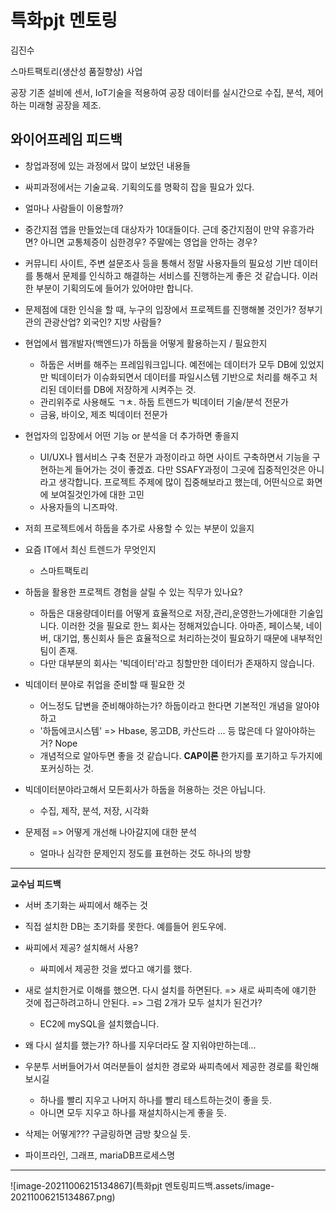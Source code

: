 # 특화pjt 멘토링

김진수

스마트팩토리(생산성 품질향상) 사업

공장 기존 설비에 센서, IoT기술을 적용하여 공장 데이터를 실시간으로 수집, 분석, 제어하는 미래형 공장을 제조.

## 와이어프레임 피드백

- 창업과정에 있는 과정에서 많이 보았던 내용들
- 싸피과정에서는 기술교육. 기획의도를 명확히 잡을 필요가 있다. 

- 얼마나 사람들이 이용할까?
- 중간지점 앱을 만들었는데 대상자가 10대들이다. 근데 중간지점이 만약 유흥가라면? 아니면 교통체증이 심한경우? 주말에는 영업을 안하는 경우?
- 커뮤니티 사이트, 주변 설문조사 등을 통해서 정말 사용자들의 필요성 기반 데이터를 통해서 문제를 인식하고 해결하는 서비스를 진행하는게 좋은 것 같습니다. 이러한 부분이 기획의도에 들어가 있어야만 합니다.
- 문제점에 대한 인식을 할 때, 누구의 입장에서 프로젝트를 진행해볼 것인가? 정부기관의 관광산업? 외국인? 지방 사람들?

- 현업에서 웹개발자(백엔드)가 하둡을 어떻게 활용하는지 / 필요한지 
  - 하둡은 서버를 해주는 프레임워크입니다. 예전에는 데이터가 모두 DB에 있었지만 빅데이터가 이슈화되면서 데이터를 파일시스템 기반으로 처리를 해주고 처리된 데이터를 DB에 저장하게 시켜주는 것.
  - 관리위주로 사용해도 ㄱㅊ. 하둡 트렌드가 빅데이터 기술/분석 전문가
  - 금융, 바이오, 제조 빅데이터 전문가

- 현업자의 입장에서 어떤 기능 or 분석을 더 추가하면 좋을지
  - UI/UX나 웹서비스 구축 전문가 과정이라고 하면 사이트 구축하면서 기능을 구현하는게 들어가는 것이 좋겠죠. 다만 SSAFY과정이 그곳에 집중적인것은 아니라고 생각합니다. 프로젝트 주제에 많이 집중해보라고 했는데, 어떤식으로 화면에 보여질것인가에 대한 고민
  - 사용자들의 니즈파악.

- 저희 프로젝트에서 하둡을 추가로 사용할 수 있는 부분이 있을지

- 요즘 IT에서 최신 트렌드가 무엇인지
  - 스마트팩토리

- 하둡을 활용한 프로젝트 경험을 살릴 수 있는 직무가 있나요? 
  - 하둡은 대용량데이터를 어떻게 효율적으로 저장,관리,운영한느가에대한 기술입니다. 이러한 것을 필요로 한느 회사는 정해져있습니다. 아마존, 페이스북, 네이버, 대기업, 통신회사 들은 효율적으로 처리하는것이 필요하기 때문에 내부적인 팀이 존재.
  - 다만 대부분의 회사는 '빅데이터'라고 칭할만한 데이터가 존재하지 않습니다.

- 빅데이터 분야로 취업을 준비할 때 필요한 것
  - 어느정도 답변을 준비해야하는가? 하둡이라고 한다면 기본적인 개념을 알아야하고
  - '하둡에코시스템' => Hbase, 몽고DB, 카산드라 ... 등 많은데 다 알아야하는거? Nope
  - 개념적으로 알아두면 좋을 것 같습니다. **CAP이론** 한가지를 포기하고 두가지에 포커싱하는 것.

- 빅데이터분야라고해서 모든회사가 하둡을 허용하는 것은 아닙니다.
  - 수집, 제작, 분석, 저장, 시각화

- 문제점 => 어떻게 개선해 나아갈지에 대한 분석
  - 얼마나 심각한 문제인지 정도를 표현하는 것도 하나의 방향

---

**교수님 피드백**

- 서버 초기화는 싸피에서 해주는 것
- 직접 설치한 DB는 초기화를 못한다. 예를들어 윈도우에.

- 싸피에서 제공? 설치해서 사용?
  - 싸피에서 제공한 것을 썼다고 얘기를 했다.
- 새로 설치한거로 이해를 했으면. 다시 설치를 하면된다. => 새로 싸피측에 얘기한 것에 접근하려고하니 안된다. => 그럼 2개가 모두 설치가 된건가?
  - EC2에 mySQL을 설치했습니다.
- 왜 다시 설치를 했는가? 하나를 지우더라도 잘 지워야만하는데...
- 우분투 서버들어가서 여러분들이 설치한 경로와 싸피측에서 제공한 경로를 확인해보시길
  - 하나를 빨리 지우고 나머지 하나를 빨리 테스트하는것이 좋을 듯.
  - 아니면 모두 지우고 하나를 재설치하시는게 좋을 듯.
- 삭제는 어떻게??? 구글링하면 금방 찾으실 듯.
- 파이프라인, 그래프, mariaDB프로세스명

---

![image-20211006215134867](특화pjt 멘토링피드백.assets/image-20211006215134867.png)